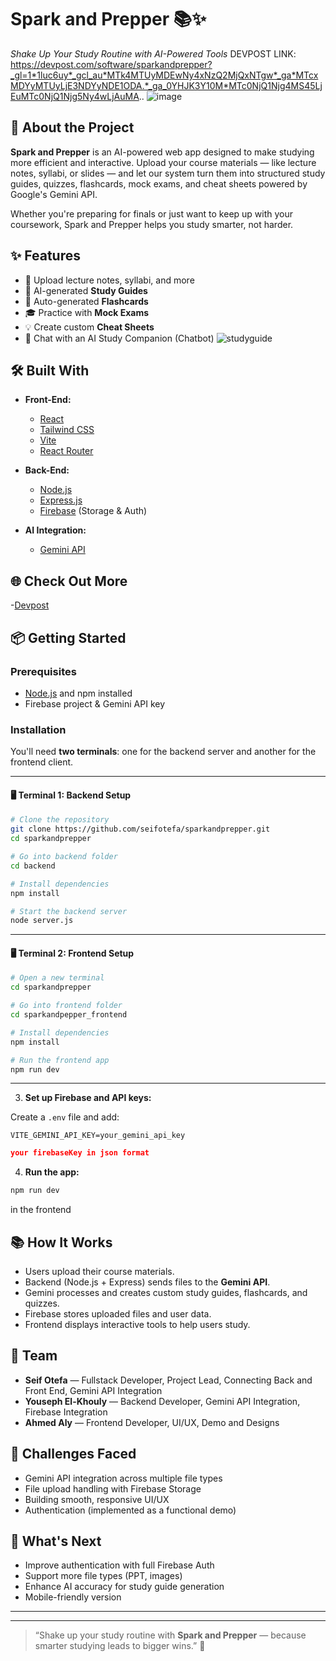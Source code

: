 
# Spark and Prepper 📚✨  
*Shake Up Your Study Routine with AI-Powered Tools*
DEVPOST LINK: https://devpost.com/software/sparkandprepper?_gl=1*1luc6uy*_gcl_au*MTk4MTUyMDEwNy4xNzQ2MjQxNTgw*_ga*MTcxMDYyMTUyLjE3NDYyNDE1ODA.*_ga_0YHJK3Y10M*MTc0NjQ1Njg4MS45LjEuMTc0NjQ1Njg5Ny4wLjAuMA..
![image](https://github.com/user-attachments/assets/712924db-bdfb-44d9-8df7-b27efa93baa5)


## 🚀 About the Project

**Spark and Prepper** is an AI-powered web app designed to make studying more efficient and interactive. Upload your course materials — like lecture notes, syllabi, or slides — and let our system turn them into structured study guides, quizzes, flashcards, mock exams, and cheat sheets powered by Google's Gemini API.

Whether you're preparing for finals or just want to keep up with your coursework, Spark and Prepper helps you study smarter, not harder.



## ✨ Features

- 📄 Upload lecture notes, syllabi, and more
- 🤖 AI-generated **Study Guides**
- 📝 Auto-generated **Flashcards**
- 🎓 Practice with **Mock Exams**
- 💡 Create custom **Cheat Sheets**
- 💬 Chat with an AI Study Companion (Chatbot)
 ![studyguide](https://github.com/user-attachments/assets/5a9cd11c-c80a-4a5f-ba47-d3ef0ca486ce)

## 🛠️ Built With

- **Front-End:**  
  - [React](https://react.dev/)  
  - [Tailwind CSS](https://tailwindcss.com/)  
  - [Vite](https://vitejs.dev/)  
  - [React Router](https://reactrouter.com/)

- **Back-End:**  
  - [Node.js](https://nodejs.org/)  
  - [Express.js](https://expressjs.com/)  
  - [Firebase](https://firebase.google.com/) (Storage & Auth)

- **AI Integration:**  
  - [Gemini API](https://developers.google.com/)

## 🌐 Check Out More
-[Devpost](https://devpost.com/software/sparkandprepper)



## 📦 Getting Started

### Prerequisites

- [Node.js](https://nodejs.org/) and npm installed
- Firebase project & Gemini API key

### Installation

You'll need **two terminals**: one for the backend server and another for the frontend client.

---

#### 🖥️ Terminal 1: Backend Setup

```bash
# Clone the repository
git clone https://github.com/seifotefa/sparkandprepper.git
cd sparkandprepper

# Go into backend folder
cd backend

# Install dependencies
npm install

# Start the backend server
node server.js
```

---

#### 🖥️ Terminal 2: Frontend Setup

```bash
# Open a new terminal
cd sparkandprepper

# Go into frontend folder
cd sparkandpepper_frontend

# Install dependencies
npm install

# Run the frontend app
npm run dev
```

---

3. **Set up Firebase and API keys:**

Create a `.env` file and add:

```env
VITE_GEMINI_API_KEY=your_gemini_api_key
```

```firebaseKey.json
your firebaseKey in json format
```

4. **Run the app:**

```bash
npm run dev
```
in the frontend 

## 📚 How It Works

- Users upload their course materials.
- Backend (Node.js + Express) sends files to the **Gemini API**.
- Gemini processes and creates custom study guides, flashcards, and quizzes.
- Firebase stores uploaded files and user data.
- Frontend displays interactive tools to help users study.

## 🤝 Team

- **Seif Otefa** — Fullstack Developer, Project Lead, Connecting Back and Front End, Gemini API Integration
- **Youseph El-Khouly** — Backend Developer, Gemini API Integration, Firebase Integration  
- **Ahmed Aly** — Frontend Developer, UI/UX, Demo and Designs

## 📖 Challenges Faced

- Gemini API integration across multiple file types
- File upload handling with Firebase Storage
- Building smooth, responsive UI/UX
- Authentication (implemented as a functional demo)

## 🎯 What's Next

- Improve authentication with full Firebase Auth
- Support more file types (PPT, images)
- Enhance AI accuracy for study guide generation
- Mobile-friendly version

---


---

> “Shake up your study routine with **Spark and Prepper** — because smarter studying leads to bigger wins.” 🚀
